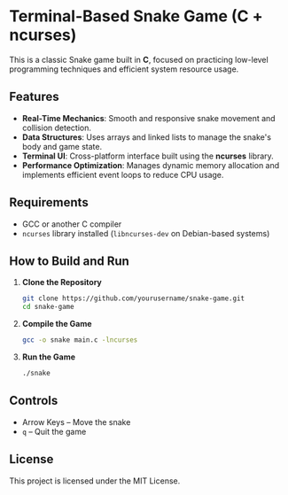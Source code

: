 
# Terminal-Based Snake Game (C + ncurses)

This is a classic Snake game built in **C**, focused on practicing low-level programming techniques and efficient system resource usage.

## Features

- **Real-Time Mechanics**: Smooth and responsive snake movement and collision detection.
- **Data Structures**: Uses arrays and linked lists to manage the snake's body and game state.
- **Terminal UI**: Cross-platform interface built using the **ncurses** library.
- **Performance Optimization**: Manages dynamic memory allocation and implements efficient event loops to reduce CPU usage.

## Requirements

- GCC or another C compiler
- `ncurses` library installed (`libncurses-dev` on Debian-based systems)

## How to Build and Run

1. **Clone the Repository**
   ```bash
   git clone https://github.com/yourusername/snake-game.git
   cd snake-game
   ```

2. **Compile the Game**
   ```bash
   gcc -o snake main.c -lncurses
   ```

3. **Run the Game**
   ```bash
   ./snake
   ```

## Controls

- Arrow Keys – Move the snake
- `q` – Quit the game

## License

This project is licensed under the MIT License.
